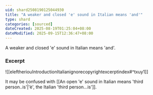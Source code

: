 ```yaml
---
uid: shard2508190125044930
title: "A weaker and closed 'e' sound in Italian means 'and'"
type: shard
categories: [sourced]
dateCreated: 2025-08-19T01:25:04+08:00
dateModified: 2025-09-15T12:36:47+08:00
---
```

A weaker and closed 'e' sound in Italian means 'and'.

### Excerpt
![[eleftheriouIntroductionItalianignorecopyrightexcerptindex#^txuy1]]

It may be confused with [[An open 'e' sound in Italian means 'third person..is'|'è', the Italian 'third person...is']].